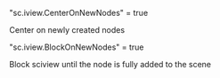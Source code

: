 "sc.iview.CenterOnNewNodes" = true

Center on newly created nodes

"sc.iview.BlockOnNewNodes" = true

Block sciview until the node is fully added to the scene
